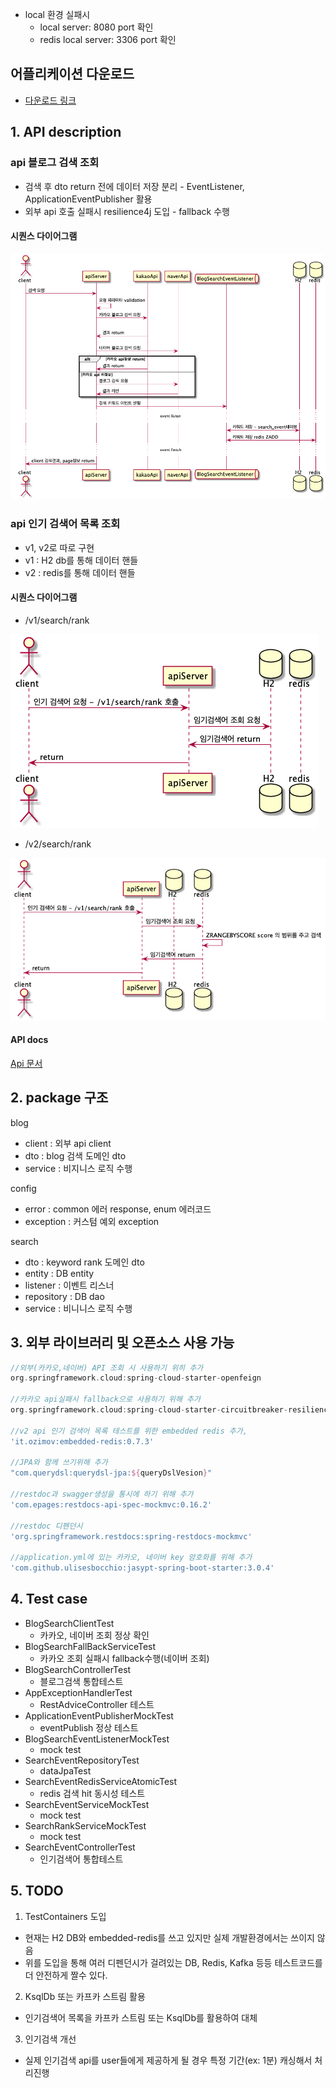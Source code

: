 - local 환경 실패시
    - local server: 8080 port 확인
    - redis local server: 3306 port 확인

## 어플리케이션 다운로드
- [다운로드 링크](https://drive.google.com/file/d/1dj5QmiGKzKfrtQDlmBx1Kna3byYMoYP8/view?usp=sharing)

## 1. API description

### api 블로그 검색 조회
- 검색 후 dto return 전에 데이터 저장 분리 - EventListener, ApplicationEventPublisher 활용
- 외부 api 호출 실패시 resilience4j 도입 - fallback 수행


#### 시퀀스 다이어그램
![image info](./blogSearch.png)

### api 인기 검색어 목록 조회
- v1, v2로 따로 구현
- v1 : H2 db를 통해 데이터 핸들
- v2 : redis를 통해 데이터 핸들

#### 시퀀스 다이어그램

- /v1/search/rank

![image info](./v1keywordRank.png)

- /v2/search/rank

![image info](./v2keywordRank.png)


#### API docs
[ Api 문서 ](https://htmlpreview.github.io/?https://github.com/greenpkj/greenpkj/blob/master/apidocs.html)

## 2. package 구조

blog
- client : 외부 api client
- dto : blog 검색 도메인 dto
- service : 비지니스 로직 수행

config
- error : common 에러 response, enum 에러코드
- exception : 커스텀 예외 exception

search
- dto : keyword rank 도메인 dto
- entity : DB entity
- listener : 이벤트 리스너 
- repository : DB dao
- service : 비니니스 로직 수행


## 3. 외부 라이브러리 및 오픈소스 사용 가능 
```gradle
//외부(카카오,네이버) API 조회 시 사용하기 위히 추가
org.springframework.cloud:spring-cloud-starter-openfeign

//카카오 api실패시 fallback으로 사용하기 위해 추가
org.springframework.cloud:spring-cloud-starter-circuitbreaker-resilience4j

//v2 api 인기 검색어 목록 테스트를 위한 embedded redis 추가,
'it.ozimov:embedded-redis:0.7.3'

//JPA와 함께 쓰기위해 추가
"com.querydsl:querydsl-jpa:${queryDslVesion}"

//restdoc과 swagger생성을 통시에 하기 위해 추가
'com.epages:restdocs-api-spec-mockmvc:0.16.2'

//restdoc 디펜던시
'org.springframework.restdocs:spring-restdocs-mockmvc'

//application.yml에 있는 카카오, 네이버 key 암호화를 위해 추가
'com.github.ulisesbocchio:jasypt-spring-boot-starter:3.0.4'

```

## 4. Test case

- BlogSearchClientTest
  - 카카오, 네이버 조회 정상 확인
- BlogSearchFallBackServiceTest
  - 카카오 조회 실패시 fallback수행(네이버 조회)
- BlogSearchControllerTest
  - 블로그검색 통합테스트
- AppExceptionHandlerTest
  - RestAdviceController 테스트
- ApplicationEventPublisherMockTest
  - eventPublish 정상 테스트
- BlogSearchEventListenerMockTest
  - mock test
- SearchEventRepositoryTest
  - dataJpaTest
- SearchEventRedisServiceAtomicTest
  - redis 검색 hit 동시성 테스트
- SearchEventServiceMockTest
  - mock test
- SearchRankServiceMockTest
  - mock test
- SearchEventControllerTest
  - 인기검색어 통합테스트

## 5. TODO
1. TestContainers 도입
- 현재는 H2 DB와 embedded-redis를 쓰고 있지만 실제 개발환경에서는 쓰이지 않음
- 위를 도입을 통해 여러 디펜던시가 걸려있는 DB, Redis, Kafka 등등 테스트코드를 더 안전하게 짤수 있다.

2. KsqlDb 또는 카프카 스트림 활용
- 인기검색어 목록을 카프카 스트림 또는 KsqlDb를 활용하여 대체

3. 인기검색 개선
- 실제 인기검색 api를 user들에게 제공하게 될 경우 특정 기간(ex: 1분) 캐싱해서 처리진행